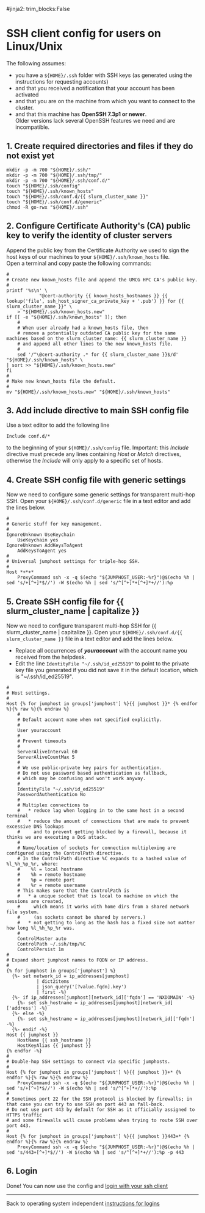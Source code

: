 #jinja2: trim_blocks:False
# SSH client config for users on Linux/Unix

The following assumes:

 * you have a ```${HOME}/.ssh``` folder with SSH keys (as generated using the instructions for requesting accounts)
 * and that you received a notification that your account has been activated
 * and that you are on the machine from which you want to connect to the cluster.
 * and that this machine has **OpenSSH 7.3p1 or newer**.  
   Older versions lack several OpenSSH features we need and are incompatible.

## 1. Create required directories and files if they do not exist yet

```
mkdir -p -m 700 "${HOME}/.ssh/"
mkdir -p -m 700 "${HOME}/.ssh/tmp/"
mkdir -p -m 700 "${HOME}/.ssh/conf.d/"
touch "${HOME}/.ssh/config"
touch "${HOME}/.ssh/known_hosts"
touch "${HOME}/.ssh/conf.d/{{ slurm_cluster_name }}"
touch "${HOME}/.ssh/conf.d/generic"
chmod -R go-rwx "${HOME}/.ssh"

```

## 2. Configure Certificate Authority's (CA) public key to verify the identity of cluster servers

Append the public key from the Certificate Authority we used to sign the host keys of our machines to your ```${HOME}/.ssh/known_hosts``` file.  
Open a terminal and copy paste the following commands:
```
#
# Create new known_hosts file and append the UMCG HPC CA's public key.
#
printf '%s\n' \
            "@cert-authority {{ known_hosts_hostnames }} {{ lookup('file', ssh_host_signer_ca_private_key + '.pub') }} for {{ slurm_cluster_name }}" \
    > "${HOME}/.ssh/known_hosts.new"
if [[ -e "${HOME}/.ssh/known_hosts" ]]; then
    #
    # When user already had a known_hosts file, then 
    # remove a potentially outdated CA public key for the same machines based on the slurm_cluster_name: {{ slurm_cluster_name }}
    # and append all other lines to the new known_hosts file. 
    #
    sed '/^\@cert-authority .* for {{ slurm_cluster_name }}$/d' "${HOME}/.ssh/known_hosts" \
| sort >> "${HOME}/.ssh/known_hosts.new"
fi
#
# Make new known_hosts file the default.
#
mv "${HOME}/.ssh/known_hosts.new" "${HOME}/.ssh/known_hosts"
```

## 3. Add include directive to main SSH config file

Use a text editor to add the following line
```
Include conf.d/*
```
to the beginning of your ```${HOME}/.ssh/config``` file.
Important: this _Include_ directive must precede any lines containing _Host_ or _Match_ directives,
otherwise the _Include_ will only apply to a specific set of hosts.

## 4. Create SSH config file with generic settings

Now we need to configure some generic settings for transparent multi-hop SSH.
Open your ```${HOME}/.ssh/conf.d/generic``` file in a text editor and add the lines below.

```
#
# Generic stuff for key management.
#
IgnoreUnknown UseKeychain
    UseKeychain yes
IgnoreUnknown AddKeysToAgent
    AddKeysToAgent yes
#
# Universal jumphost settings for triple-hop SSH.
#
Host *+*+*
    ProxyCommand ssh -x -q $(echo "${JUMPHOST_USER:-%r}")@$(echo %h | sed 's/+[^+]*$//') -W $(echo %h | sed 's/^[^+]*+[^+]*+//'):%p
```

## 5. Create SSH config file for {{ slurm_cluster_name | capitalize }}

Now we need to configure transparent multi-hop SSH for {{ slurm_cluster_name | capitalize }}.
Open your ```${HOME}/.ssh/conf.d/{{ slurm_cluster_name }}``` file in a text editor and add the lines below.

* Replace all occurrences of _**youraccount**_ with the account name you received from the helpdesk.
* Edit the line ```IdentityFile "~/.ssh/id_ed25519"``` to point to the private key file you generated if you did not save it in the default location, which is "~/.ssh/id_ed25519".

```
#
# Host settings.
#
Host {% for jumphost in groups['jumphost'] %}{{ jumphost }}* {% endfor %}{% raw %}{% endraw %}
    #
    # Default account name when not specified explicitly.
    #
    User youraccount
    #
    # Prevent timeouts
    #
    ServerAliveInterval 60
    ServerAliveCountMax 5
    #
    # We use public-private key pairs for authentication.
    # Do not use password based authentication as fallback,
    # which may be confusing and won't work anyway.
    #
    IdentityFile "~/.ssh/id_ed25519"
    PasswordAuthentication No
    #
    # Multiplex connections to
    #   * reduce lag when logging in to the same host in a second terminal
    #   * reduce the amount of connections that are made to prevent excessive DNS lookups
    #     and to prevent getting blocked by a firewall, because it thinks we are executing a DoS attack.
    #
    # Name/location of sockets for connection multiplexing are configured using the ControlPath directive.
    # In the ControlPath directive %C expands to a hashed value of %l_%h_%p_%r, where:
    #    %l = local hostname
    #    %h = remote hostname
    #    %p = remote port
    #    %r = remote username
    # This makes sure that the ControlPath is
    #   * a unique socket that is local to machine on which the sessions are created,
    #     which means it works with home dirs from a shared network file system.
    #     (as sockets cannot be shared by servers.)
    #   * not getting to long as the hash has a fixed size not matter how long %l_%h_%p_%r was.
    #
    ControlMaster auto
    ControlPath ~/.ssh/tmp/%C
    ControlPersist 1m
#
# Expand short jumphost names to FQDN or IP address.
#
{% for jumphost in groups['jumphost'] %}
  {%- set network_id = ip_addresses[jumphost]
           | dict2items
           | json_query('[?value.fqdn].key')
           | first -%}
  {%- if ip_addresses[jumphost][network_id]['fqdn'] == 'NXDOMAIN' -%}
    {%- set ssh_hostname = ip_addresses[jumphost][network_id]['address'] -%}
  {%- else -%}
    {%- set ssh_hostname = ip_addresses[jumphost][network_id]['fqdn'] -%}
  {%- endif -%}
Host {{ jumphost }}
    HostName {{ ssh_hostname }}
    HostKeyAlias {{ jumphost }}
{% endfor -%}
#
# Double-hop SSH settings to connect via specific jumphosts.
#
Host {% for jumphost in groups['jumphost'] %}{{ jumphost }}+* {% endfor %}{% raw %}{% endraw %}
    ProxyCommand ssh -x -q $(echo "${JUMPHOST_USER:-%r}")@$(echo %h | sed 's/+[^+]*$//') -W $(echo %h | sed 's/^[^+]*+//'):%p
#
# Sometimes port 22 for the SSH protocol is blocked by firewalls; in that case you can try to use SSH on port 443 as fall-back.
# Do not use port 443 by default for SSH as it officially assigned to HTTPS traffic
# and some firewalls will cause problems when trying to route SSH over port 443.
#
Host {% for jumphost in groups['jumphost'] %}{{ jumphost }}443+* {% endfor %}{% raw %}{% endraw %}
    ProxyCommand ssh -x -q $(echo "${JUMPHOST_USER:-%r}")@$(echo %h | sed 's/443+[^+]*$//') -W $(echo %h | sed 's/^[^+]*+//'):%p -p 443
```

## 6. Login

Done! You can now use the config and [login with your ssh client](../logins-macos-linux/)

-----

Back to operating system independent [instructions for logins](../logins/)
